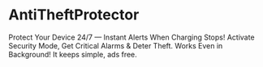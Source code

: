 # AntiTheftProtector
Protect Your Device 24/7 — Instant Alerts When Charging Stops! Activate Security Mode, Get Critical Alarms & Deter Theft. Works Even in Background!
It keeps simple, ads free.
